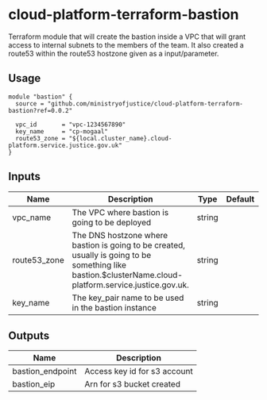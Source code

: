# cloud-platform-terraform-bastion

Terraform module that will create the bastion inside a VPC that will grant access to internal subnets to the members of the team. It also created a route53 within the route53 hostzone given as a input/parameter. 

## Usage

```hcl
module "bastion" {
  source = "github.com/ministryofjustice/cloud-platform-terraform-bastion?ref=0.0.2"

  vpc_id       = "vpc-1234567890"
  key_name     = "cp-mogaal"
  route53_zone = "${local.cluster_name}.cloud-platform.service.justice.gov.uk"
}
```

## Inputs

| Name | Description | Type | Default | Required |
|------|-------------|:----:|:-----:|:-----:|
| vpc_name | The VPC where bastion is going to be deployed | string |  | yes |
| route53_zone | The DNS hostzone where bastion is going to be created, usually is going to be something like bastion.$clusterName.cloud-platform.service.justice.gov.uk. | string | | yes |
| key_name | The key_pair name to be used in the bastion instance | string | | yes |

## Outputs

| Name | Description |
|------|-------------|
| bastion_endpoint | Access key id for s3 account |
| bastion_eip | Arn for s3 bucket created |
